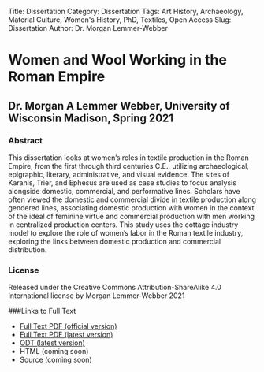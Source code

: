 Title: Dissertation
Category: Dissertation
Tags: Art History, Archaeology, Material Culture, Women's History, PhD, Textiles, Open Access
Slug: Dissertation
Author: Dr. Morgan Lemmer-Webber

# Women and Wool Working in the Roman Empire

## Dr. Morgan A Lemmer Webber, University of Wisconsin Madison, Spring 2021 

### Abstract

This dissertation looks at women’s roles in textile production in the Roman
Empire, from the first through third centuries C.E., utilizing archaeological,
epigraphic, literary, administrative, and visual evidence. The sites of Karanis, Trier,
and Ephesus are used as case studies to focus analysis alongside domestic,
commercial, and performative lines. Scholars have often viewed the domestic and
commercial divide in textile production along gendered lines, associating domestic
production with women in the context of the ideal of feminine virtue and
commercial production with men working in centralized production centers. This
study uses the cottage industry model to explore the role of women’s labor in the
Roman textile industry, exploring the links between domestic production and
commercial distribution.

### License

Released under the Creative Commons Attribution-ShareAlike 4.0 International license by Morgan Lemmer-Webber 2021

###Links to Full Text

* [Full Text PDF (official version)]({static}/dissertation/Dissertation-official.pdf)
* [Full Text PDF (latest version)]({static}/dissertation/Dissertation.pdf)
* [ODT (latest version)]({static}/dissertation/Dissertation.odt)
* HTML (coming soon)
* Source (coming soon)
